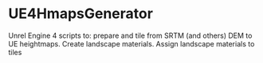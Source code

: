 # UE4HmapsGenerator
Unrel Engine 4 scripts to: prepare and tile from SRTM (and others) DEM to UE heightmaps. Create landscape materials. Assign landscape materials to tiles
